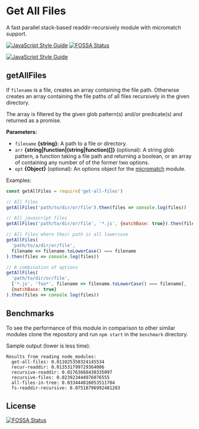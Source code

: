 # Get All Files

A fast parallel stack-based readdir-recursively module with micromatch support.

[![JavaScript Style Guide](https://cdn.rawgit.com/standard/standard/master/badge.svg)](https://github.com/standard/standard)
[![FOSSA Status](https://app.fossa.io/api/projects/git%2Bgithub.com%2FTomerADev%2Fget-all-files.svg?type=shield)](https://app.fossa.io/projects/git%2Bgithub.com%2FTomerADev%2Fget-all-files?ref=badge_shield)

[![JavaScript Style Guide](https://img.shields.io/badge/code_style-standard-brightgreen.svg)](https://standardjs.com)

## getAllFiles

If `filename` is a file, creates an array containing the file path.
Otherwise creates an array containing the file paths of all files recursively in the given directory.

The array is filtered by the given glob pattern(s) and/or predicate(s) and returned as a promise.

**Parameters:**
* `filename` **{string}**: A path to a file or directory.
* `arr` **{string|function|(string|function)[]}** (optional): A string glob pattern, a function taking a file path and returning a boolean, or an array of containing any number of of the former two options.
* `opt` **{Object}** (optional): An options object for the [micromatch](https://www.npmjs.com/package/micromatch) module.


Examples:
```javascript
const getAllFiles = require('get-all-files')

// All files
getAllFiles('path/to/dir/or/file').then(files => console.log(files))

// All javascript files
getAllFiles('path/to/dir/or/file', '*.js', {matchBase: true}).then(files => console.log(files))

// All files where their path is all lowercase
getAllFiles(
  'path/to/a/dir/or/file',
  filename => filename.toLowerCase() === filename
).then(files => console.log(files))

// A combination of options
getAllFiles(
  'path/to/dir/or/file',
  ['*.js', 'foo*', filename => filename.toLowerCase() === filename],
  {matchBase: true}
).then(files => console.log(files))
```

## Benchmarks

To see the performance of this module in comparison to other similar modules clone the repository and
run `npm start` in the `benchmark` directory.

Sample output (lower is less time):
```
Results from reading node_modules:
  get-all-files: 0.011025358324145534
  recur-readdir: 0.013531799729364006
  recursive-readdir: 0.01763668430335097
  recursive-files: 0.023923444976076555
  all-files-in-tree: 0.033444816053511704
  fs-readdir-recursive: 0.07518796992481203
```

## License
[![FOSSA Status](https://app.fossa.io/api/projects/git%2Bgithub.com%2FTomerADev%2Fget-all-files.svg?type=large)](https://app.fossa.io/projects/git%2Bgithub.com%2FTomerADev%2Fget-all-files?ref=badge_large)